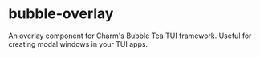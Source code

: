 # bubble-overlay
An overlay component for Charm's Bubble Tea TUI framework. Useful for creating modal windows in your TUI apps.

